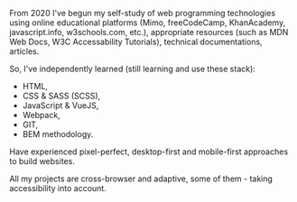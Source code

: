 From 2020 I've begun my self-study of web programming technologies using online educational platforms (Mimo, freeCodeCamp, KhanAcademy, javascript.info, w3schools.com, etc.), appropriate resources (such as MDN Web Docs, W3C Accessability Tutorials), technical documentations, articles.

So, I've independently learned (still learning and use these stack): 
+ HTML,
+ CSS & SASS (SCSS),
+ JavaScript & VueJS,
+ Webpack,
+ GIT,
+ BEM methodology.

Have experienced pixel-perfect, desktop-first and mobile-first approaches to build websites.

All my projects are cross-browser and adaptive, some of them - taking accessibility into account.
